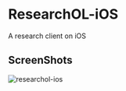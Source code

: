 # ResearchOL-iOS
A research client on iOS

## ScreenShots
![researchol-ios](http://7xjjcp.com1.z0.glb.clouddn.com/github_researchol-ios.png)
